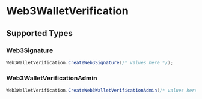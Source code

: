# Web3WalletVerification


## Supported Types

### Web3Signature

```csharp
Web3WalletVerification.CreateWeb3Signature(/* values here */);
```

### Web3WalletVerificationAdmin

```csharp
Web3WalletVerification.CreateWeb3WalletVerificationAdmin(/* values here */);
```
